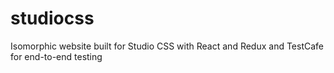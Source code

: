 # studiocss
Isomorphic website built for Studio CSS with React and Redux and TestCafe for end-to-end testing

